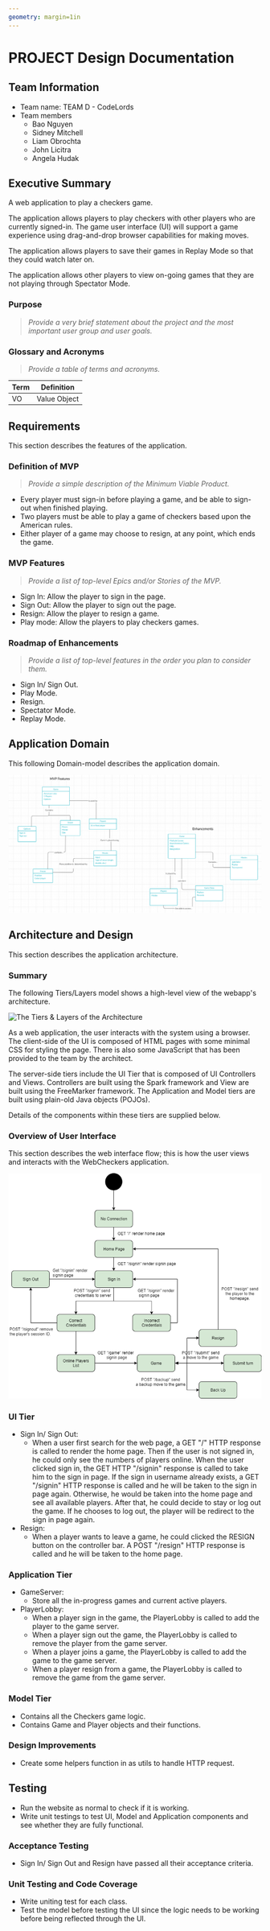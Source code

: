 ```yaml
---
geometry: margin=1in
---
```

# PROJECT Design Documentation

## Team Information
* Team name: TEAM D - CodeLords
* Team members
  * Bao Nguyen
  * Sidney Mitchell
  * Liam Obrochta
  * John Licitra
  * Angela Hudak

## Executive Summary

A web application to play a checkers game.

The application allows players to play checkers with other players who are currently signed-in. The game user interface (UI)
will support a game experience using drag-and-drop browser capabilities for making moves.

The application allows players to save their games in Replay Mode so that they could watch later on.

The application allows other players to view on-going games that they are not playing through Spectator Mode.

### Purpose
> _Provide a very brief statement about the project and the most
> important user group and user goals._


### Glossary and Acronyms
> _Provide a table of terms and acronyms._

| Term | Definition |
|------|------------|
| VO | Value Object |


## Requirements

This section describes the features of the application.

### Definition of MVP
> _Provide a simple description of the Minimum Viable Product._

- Every player must sign-in before playing a game, and be able to sign-out when finished playing.
- Two players must be able to play a game of checkers based upon the American rules.
- Either player of a game may choose to resign, at any point, which ends the game.

### MVP Features
> _Provide a list of top-level Epics and/or Stories of the MVP._

- Sign In: Allow the player to sign in the page.
- Sign Out: Allow the player to sign out the page.
- Resign: Allow the player to resign a game.
- Play mode: Allow the players to play checkers games.

### Roadmap of Enhancements
> _Provide a list of top-level features in the order you plan to consider them._

- Sign In/ Sign Out.
- Play Mode.
- Resign.
- Spectator Mode.
- Replay Mode.

## Application Domain

This following Domain-model describes the application domain.

![The WebCheckers Domain Model](domain-model.png)

## Architecture and Design

This section describes the application architecture.

### Summary

The following Tiers/Layers model shows a high-level view of the webapp's architecture.

![The Tiers & Layers of the Architecture](architecture-tiers-and-layers.png)

As a web application, the user interacts with the system using a
browser.  The client-side of the UI is composed of HTML pages with
some minimal CSS for styling the page.  There is also some JavaScript
that has been provided to the team by the architect.

The server-side tiers include the UI Tier that is composed of UI Controllers and Views.
Controllers are built using the Spark framework and View are built using the FreeMarker framework.  The Application and Model tiers are built using plain-old Java objects (POJOs).

Details of the components within these tiers are supplied below.


### Overview of User Interface

This section describes the web interface flow; this is how the user views and interacts
with the WebCheckers application.

![The WebCheckers Web Interface Statechart](web-interface.png)

### UI Tier

- Sign In/ Sign Out:
    + When a user first search for the web page, a GET "/" HTTP response is called to render the home page.
    Then if the user is not signed in, he could only see the numbers of players online. When the user clicked sign in, the
    GET HTTP "/signin" response is called to take him to the sign in page. If the sign in username already exists, a GET "/signin" HTTP response is called and he will be taken to the sign in page
    again. Otherwise, he would be taken into the home page and see all available players. After that, he could decide to stay or log out the game.
    If he chooses to log out, the player will be redirect to the sign in page again.
- Resign:
    + When a player wants to leave a game, he could clicked the RESIGN button on the controller bar. A POST "/resign" HTTP response is called and he will be taken to the home page.



### Application Tier

- GameServer:
    + Store all the in-progress games and current active players.
- PlayerLobby:
    + When a player sign in the game, the PlayerLobby is called to add the player to the game server. 
    + When a player sign out the game, the PlayerLobby is called to remove the player from the game server.
    + When a player joins a game, the PlayerLobby is called to add the game to the game server.
    + When a player resign from a game, the PlayerLobby is called to remove the game from the game server.
### Model Tier

- Contains all the Checkers game logic.
- Contains Game and Player objects and their functions.

### Design Improvements

- Create some helpers function in as utils to handle HTTP request.


## Testing

- Run the website as normal to check if it is working.
- Write unit testings to test UI, Model and Application components and see whether they are fully functional.


### Acceptance Testing

- Sign In/ Sign Out and Resign have passed all their acceptance criteria. 

### Unit Testing and Code Coverage

- Write uniting test for each class. 
- Test the model before testing the UI since the logic needs to be working before being reflected through the UI.